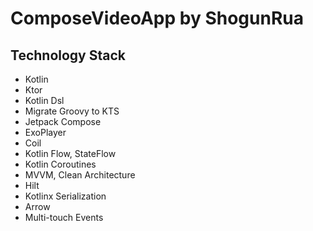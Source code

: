 # ComposeVideoApp by ShogunRua

## Technology Stack

- Kotlin
- Ktor
- Kotlin Dsl
- Migrate Groovy to KTS
- Jetpack Compose
- ExoPlayer
- Coil
- Kotlin Flow, StateFlow
- Kotlin Coroutines
- MVVM, Clean Architecture
- Hilt
- Kotlinx Serialization
- Arrow
- Multi-touch Events
